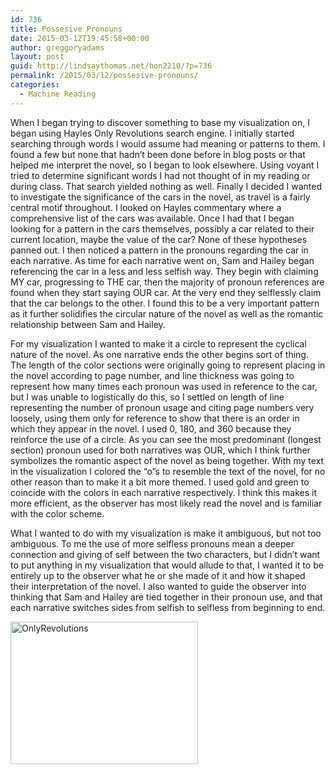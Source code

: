 ```yaml
---
id: 736
title: Possesive Pronouns
date: 2015-03-12T19:45:58+00:00
author: greggoryadams
layout: post
guid: http://lindsaythomas.net/hon2210/?p=736
permalink: /2015/03/12/possesive-pronouns/
categories:
  - Machine Reading
---
```

When I began trying to discover something to base my visualization on, I began using Hayles Only Revolutions search engine. I initially started searching through words I would assume had meaning or patterns to them. I found a few but none that hadn’t been done before in blog posts or that helped me interpret the novel, so I began to look elsewhere. Using voyant I tried to determine significant words I had not thought of in my reading or during class. That search yielded nothing as well. Finally I decided I wanted to investigate the significance of the cars in the novel, as travel is a fairly central motif throughout. I looked on Hayles commentary where a comprehensive list of the cars was available. Once I had that I began looking for a pattern in the cars themselves, possibly a car related to their current location, maybe the value of the car? None of these hypotheses panned out. I then noticed a pattern in the pronouns regarding the car in each narrative. As time for each narrative went on, Sam and Hailey began referencing the car in a less and less selfish way. They begin with claiming MY car, progressing to THE car, then the majority of pronoun references are found when they start saying OUR car. At the very end they selflessly claim that the car belongs to the other. I found this to be a very important pattern as it further solidifies the circular nature of the novel as well as the romantic relationship between Sam and Hailey.
   
For my visualization I wanted to make it a circle to represent the cyclical nature of the novel. As one narrative ends the other begins sort of thing. The length of the color sections were originally going to represent placing in the novel according to page number, and line thickness was going to represent how many times each pronoun was used in reference to the car, but I was unable to logistically do this, so I settled on length of line representing the number of pronoun usage and citing page numbers very loosely, using them only for reference to show that there is an order in which they appear in the novel. I used 0, 180, and 360 because they reinforce the use of a circle. As you can see the most predominant (longest section) pronoun used for both narratives was OUR, which I think further symbolizes the romantic aspect of the novel as being together. With my text in the visualization I colored the “o”s to resemble the text of the novel, for no other reason than to make it a bit more themed. I used gold and green to coincide with the colors in each narrative respectively. I think this makes it more efficient, as the observer has most likely read the novel and is familiar with the color scheme.
  
What I wanted to do with my visualization is make it ambiguous, but not too ambiguous. To me the use of more selfless pronouns mean a deeper connection and giving of self between the two characters, but I didn’t want to put anything in my visualization that would allude to that, I wanted it to be entirely up to the observer what he or she made of it and how it shaped their interpretation of the novel. I also wanted to guide the observer into thinking that Sam and Hailey are tied together in their pronoun use, and that each narrative switches sides from selfish to selfless from beginning to end.
  
[<img src="http://lindsaythomas.net/hon2210/wp-content/uploads/sites/7/2015/03/OnlyRevolutions-300x228.png" alt="OnlyRevolutions" width="300" height="228" class="alignnone size-medium wp-image-737" srcset="http://lindsaythomas.net/hon2210/wp-content/uploads/sites/7/2015/03/OnlyRevolutions-300x228.png 300w, http://lindsaythomas.net/hon2210/wp-content/uploads/sites/7/2015/03/OnlyRevolutions-100x76.png 100w, http://lindsaythomas.net/hon2210/wp-content/uploads/sites/7/2015/03/OnlyRevolutions-150x114.png 150w, http://lindsaythomas.net/hon2210/wp-content/uploads/sites/7/2015/03/OnlyRevolutions-200x152.png 200w, http://lindsaythomas.net/hon2210/wp-content/uploads/sites/7/2015/03/OnlyRevolutions-450x341.png 450w, http://lindsaythomas.net/hon2210/wp-content/uploads/sites/7/2015/03/OnlyRevolutions-600x455.png 600w, http://lindsaythomas.net/hon2210/wp-content/uploads/sites/7/2015/03/OnlyRevolutions-900x683.png 900w, http://lindsaythomas.net/hon2210/wp-content/uploads/sites/7/2015/03/OnlyRevolutions.png 999w" sizes="(max-width: 300px) 100vw, 300px" />](http://lindsaythomas.net/hon2210/wp-content/uploads/sites/7/2015/03/OnlyRevolutions.png)